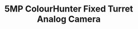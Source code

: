 ---
id: 5
title: "5MP ColourHunter Fixed Turret Analog Camera"
description: "Experience a new standard in surveillance clarity with the 5MP ColorHunter Fixed Turret Analog Camera from UNV. Engineered with precision optics and advanced imaging technology, this camera delivers vivid, true-to-life color imagery for unparalleled monitoring accuracy."
cardImage: "../../assets/images/digi7.jpg"
pubDate: 2024-02-06
cardImageAlt: "Top view mechanical tools arrangement"
contents: [
        " 5MP high quality image",
"TVI/AHD/CVI/CVBS",
"Supports white light illumination, 24/7 color images",
"Supports 180° horizontal flip, 180° vertical flip",
"OSD configuration menu, easy to operate",
"IP67 waterproof and dustproof design, high reliability",
"OSD configuration menu in 11 languages",
"Built-in microphone for high quality audio transmission via coaxial cables"
]
---